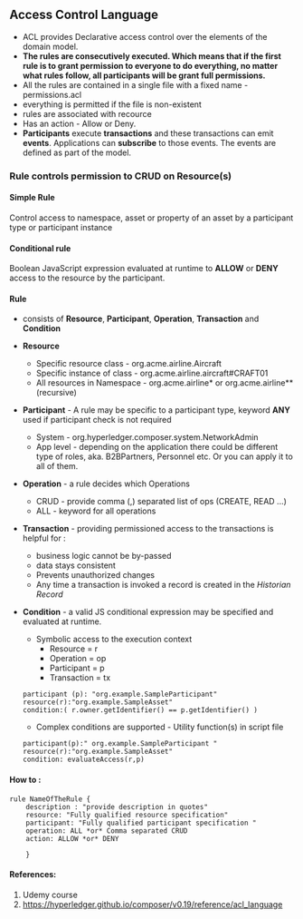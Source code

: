 ## Access Control Language 

- ACL provides Declarative access control over the elements of the domain model.
- __The rules are consecutively executed. Which means that if the first rule is to grant permission to everyone to do everything, no matter what rules follow, all participants will be grant full permissions.__ 
- All the rules are contained in a single file with a fixed name - permissions.acl
- everything is permitted if the file is non-existent
- rules are associated with recource
- Has an action - Allow or Deny.
- __Participants__ execute __transactions__ and these transactions can emit __events__. Applications can __subscribe__ to those events. The events are defined as part of the model.  
### Rule controls permission to CRUD on Resource(s)

#### Simple Rule 
Control access to namespace, asset or property of an asset by a participant type or participant instance

#### Conditional rule 
Boolean JavaScript expression evaluated at runtime to __ALLOW__ or __DENY__ access to the resource by the participant. 

#### Rule 
- consists of __Resource__, __Participant__, __Operation__, __Transaction__ and __Condition__

- __Resource__ 
    - Specific resource class - org.acme.airline.Aircraft
    - Specific instance of class - org.acme.airline.aircraft#CRAFT01
    - All resources in Namespace - org.acme.airline* or org.acme.airline** (recursive)
- __Participant__ - A rule may be specific to a participant type, keyword __ANY__ used if participant check is not required 
    - System - org.hyperledger.composer.system.NetworkAdmin
    - App level - depending on the application there could be different type of roles, aka. B2BPartners, Personnel etc. Or you can apply it to all of them. 
- __Operation__ - a rule decides which Operations 
    - CRUD - provide comma (,) separated list of ops (CREATE, READ ...)
    - ALL - keyword for all operations
- __Transaction__ - providing permissioned access to the transactions is helpful for : 
    - business logic cannot be by-passed 
    - data stays consistent 
    - Prevents unauthorized changes
    - Any time a transaction is invoked a record is created in the _Historian Record_ 
- __Condition__ - a valid JS conditional expression may be specified and evaluated at runtime.
    - Symbolic access to the execution context 
        - Resource = r 
        - Operation = op
        - Participant = p 
        - Transaction = tx
    ```
    participant (p): "org.example.SampleParticipant"
    resource(r):"org.example.SampleAsset"
    condition:( r.owner.getIdentifier() == p.getIdentifier() )
    ```
    - Complex conditions are supported - Utility function(s) in script file
    ```
    participant(p):" org.example.SampleParticipant "
    resource(r):"org.example.SampleAsset"
    condition: evaluateAccess(r,p)
    ```
    
#### How to : 
```
rule NameOfTheRule { 
    description : "provide description in quotes"
    resource: "Fully qualified resource specification"
    participant: "Fully qualified participant specification " 
    operation: ALL *or* Comma separated CRUD
    action: ALLOW *or* DENY

    } 
``` 

#### References: 
1. Udemy course 
2. https://hyperledger.github.io/composer/v0.19/reference/acl_language